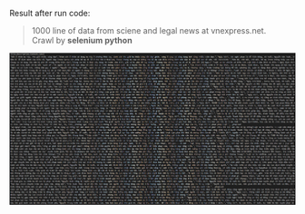 Result after run code:
> 1000 line of data from sciene and legal news at vnexpress.net. \
> Crawl by **selenium python**

![](result.png)
